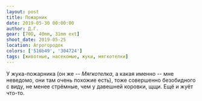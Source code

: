 ```yaml
---
layout: post
title: Пожарник
date: 2019-05-30 00:00:00
author: Д.Г.
gear: [70D, 40mm, 31mm ext]
shoot_date: 2019-05-25
location: Агрогородок
colors: ['516b49', '304724']
tags: [животные, насекомые, жуки, мягкотелки]
---
```

У жука-пожарника (он же -- _Мягкотелка_, а какая именно -- мне неведомо, они там очень похожие есть), тоже совершенно безобидного с виду, не менее стрёмные, чем у давешней коровки, щщи. Ещё и жуёт что-то.
